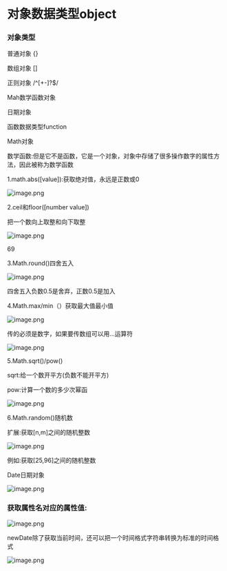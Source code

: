 # 对象数据类型object 

### 对象类型

   普通对象 {}

   数组对象 []

   正则对象 /^[+-]?$/

   Mah数学函数对象

   日期对象

函数数据类型function

 Math对象 

数学函数:但是它不是函数，它是一个对象，对象中存储了很多操作数字的属性方法，因此被称为数学函数

1.math.abs([value]):获取绝对值，永远是正数或0

![image.png](D:/%E6%96%87%E4%BB%B6/typora%E5%9B%BE%E7%89%87/1640666995742-ee34fda2-5752-486b-bfb1-8be0f7c0b306.webp)



2.ceil和floor([number value])

把一个数向上取整和向下取整

![image.png](D:/%E6%96%87%E4%BB%B6/typora%E5%9B%BE%E7%89%87/1640667298076-eb5014ca-bb5c-45a2-a61f-9ce42542e0b5.webp)

69



3.Math.round()四舍五入

![image.png](D:/%E6%96%87%E4%BB%B6/typora%E5%9B%BE%E7%89%87/1640667454273-112cfd32-8afc-4113-8db0-ce9b2ec7f53f.webp)



四舍五入负数0.5是舍弃，正数0.5是加入

4.Math.max/min（）获取最大值最小值

![image.png](D:/%E6%96%87%E4%BB%B6/typora%E5%9B%BE%E7%89%87/1640667696813-66d8d0a1-38c6-4847-a231-f35df60fb083.webp)



传的必须是数字，如果要传数组可以用...运算符

![image.png](D:/%E6%96%87%E4%BB%B6/typora%E5%9B%BE%E7%89%87/1640667738441-fc5110f2-e213-4522-aee5-6f884ea92194.webp)



5.Math.sqrt()/pow()

sqrt:给一个数开平方(负数不能开平方)

pow:计算一个数的多少次幂函

![image.png](D:/%E6%96%87%E4%BB%B6/typora%E5%9B%BE%E7%89%87/1640667935887-eab5cbdb-6da3-479c-b3de-978c7c414a1f.webp)

 



6.Math.random()随机数

扩展:获取[n,m]之间的随机整数

![image.png](D:/%E6%96%87%E4%BB%B6/typora%E5%9B%BE%E7%89%87/1640668490203-52acb987-1a54-4be3-9141-7cc112a7e9bf.webp)



例如:获取[25,96]之间的随机整数





 Date日期对象 

![image.png](D:/%E6%96%87%E4%BB%B6/typora%E5%9B%BE%E7%89%87/1640775199877-e1ff0e51-fadc-4204-bd7c-dc1eb6fd302b.webp)



### 获取属性名对应的属性值:

![image.png](D:/%E6%96%87%E4%BB%B6/typora%E5%9B%BE%E7%89%87/1640526694861-fb9fd9d9-9242-4c26-83f6-1c4072834780.webp)



newDate除了获取当前时间，还可以把一个时间格式字符串转换为标准的时间格式

![image.png](D:/%E6%96%87%E4%BB%B6/typora%E5%9B%BE%E7%89%87/1640777561288-d493bc91-e7a9-4c51-994c-bc96f6c5ab7a.webp)







# 